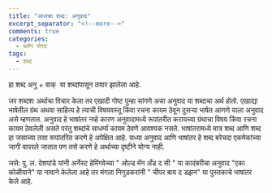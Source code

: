 ```yaml
---
title: "आजचा शब्द: अनुवाद"
excerpt_separator: "<!--more-->"
comments: true
categories:
  - ब्लॉग पोस्ट
tags:
  - शब्द
---
```

हा शब्द अनु + वाक्  या शब्दांपासून तयार झालेला आहे. 
<!--more-->
जर शब्दशः अर्थाचा विचार केला तर एखादी गोष्ट पुन्हा सांगणे असा अनुवाद या शब्दाचा अर्थ होतो. एखाद्या भाषेतील ग्रंथ अथवा साहित्य हे त्याची विषयवस्तू किंवा रचना कायम ठेवून दुसऱ्या भाषेत आणणे याला अनुवाद असे म्हणतात. अनुवाद हे भाषांतर नव्हे कारण अनुवादामध्ये रूपांतरीत करायच्या ग्रंथाचा विषय किंवा रचना कायम ठेवलेली असते परंतु शब्दांचे साधर्म्य कायम ठेवणे आवश्यक नसते. भाषांतरामध्ये मात्र शब्द आणि शब्द हा जसाच्या तसा रूपांतरित करणे हे अपेक्षित आहे. सध्या अनुवाद आणि भाषांतर हे शब्द बरेचदा एकमेकांच्या जागी वापरले जातात पण तसे करणे हे अर्थाच्या दृष्टीने योग्य नाही. 

जसे: पु. ल. देशपांडे यांनी अर्नेस्ट हेमिंगवेच्या " ओल्ड मॅन अँड द सी " या कादंबरीचा अनुवाद "एका कोळीयाने" या नावाने केलेला आहे तर मंगला निगुडकरांनी " चीपर बाय द डझन" या पुस्तकाचे भाषांतर केले आहे.

